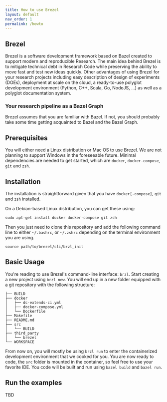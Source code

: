 ```yaml
---
title: How to use Brezel
layout: default
nav_order: 1
permalink: /howto
---
```

Brezel
------

Brezel is a software development framework based on Bazel created to support
modern and reproducible Research. The main idea behind Brezel is to mitigate
technical debt in Research Code while preserving the ability to move fast and test
new ideas quickly. Other advantages of using Brezel for your research projects including
easy description of design of experiments (DOEs), deployment at scale on the cloud,
a ready-to-use polyglot development environment (Python, C++, Scala, Go, NodeJS, ...)
as well as a polyglot documentation system. 

### Your research pipeline as a Bazel Graph
Brezel assumes that you are familiar with Bazel. If not, you should probably take
some time getting acquainted to Bazel and the Bazel Graph.

Prerequisites
-------------
You will either need a Linux distribution or Mac OS to use Brezel. We are not planning
to support Windows in the foreseeable future. Minimal dependencies are needed to get
started, which are `docker`, `docker-compose`, `git` and `zsh`. 

Installation
------------
The installation is straightforward given that you have `docker[-compose]`, `git`
and `zsh` installed. 

On a Debian-based Linux distribution, you can get these using:
```
sudo apt-get install docker docker-compose git zsh
```

Then you just need to clone this repository and add the following command line to either
`~/.bashrc`, or `~/.zshrc` depending on the terminal environment you are using.
```
source path/to/brezel/cli/brzl_init
```

Basic Usage
-----------
You're reading to use Brezel's command-line interface: `brzl`. 
Start creating a new project using `brzl new`. You will end up in a new folder
equipped with a git repository with the following structure:
```
├── BUILD
├── docker
│   ├── dc-extends-ci.yml
│   ├── docker-compose.yml
│   └── Dockerfile
├── Makefile
├── README.md
├── src
│   └── BUILD
├── third_party
│   └── brezel
└── WORKSPACE
```

From now on, you will mostly be using `brzl run` to enter the containerized
development environment that we cooked for you. You are now ready to code, the `src` 
folder is mounted in the container, so feel free to use your favorite IDE. You code
will be built and run using `bazel build` and `bazel run`.

Run the examples
----------------
TBD
